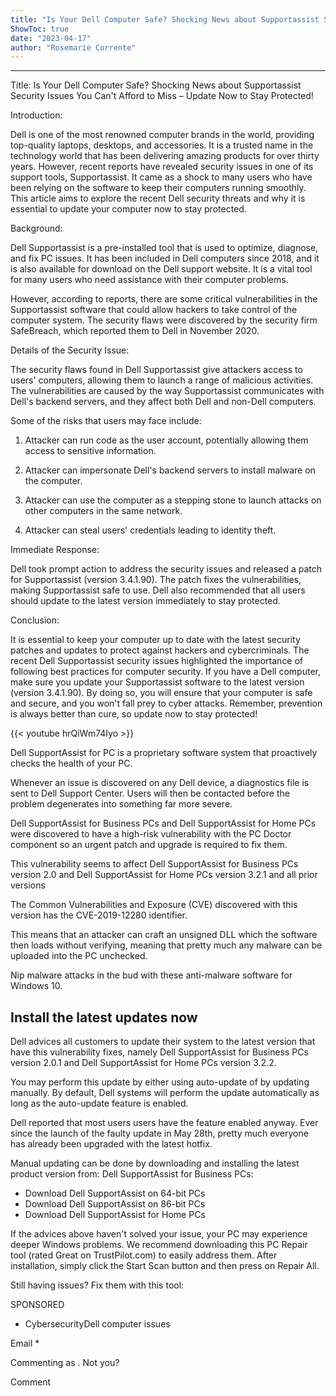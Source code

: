 ```yaml
---
title: "Is Your Dell Computer Safe? Shocking News about Supportassist Security Issues You Can't Afford to Miss – Update Now to Stay Protected!"
ShowToc: true 
date: "2023-04-17"
author: "Rosemarie Corrente"
---
```

*****
Title: Is Your Dell Computer Safe? Shocking News about Supportassist Security Issues You Can't Afford to Miss – Update Now to Stay Protected!

Introduction:

Dell is one of the most renowned computer brands in the world, providing top-quality laptops, desktops, and accessories. It is a trusted name in the technology world that has been delivering amazing products for over thirty years. However, recent reports have revealed security issues in one of its support tools, Supportassist. It came as a shock to many users who have been relying on the software to keep their computers running smoothly. This article aims to explore the recent Dell security threats and why it is essential to update your computer now to stay protected.

Background:

Dell Supportassist is a pre-installed tool that is used to optimize, diagnose, and fix PC issues. It has been included in Dell computers since 2018, and it is also available for download on the Dell support website. It is a vital tool for many users who need assistance with their computer problems.

However, according to reports, there are some critical vulnerabilities in the Supportassist software that could allow hackers to take control of the computer system. The security flaws were discovered by the security firm SafeBreach, which reported them to Dell in November 2020.

Details of the Security Issue:

The security flaws found in Dell Supportassist give attackers access to users' computers, allowing them to launch a range of malicious activities. The vulnerabilities are caused by the way Supportassist communicates with Dell's backend servers, and they affect both Dell and non-Dell computers.

Some of the risks that users may face include:

1. Attacker can run code as the user account, potentially allowing them access to sensitive information.

2. Attacker can impersonate Dell's backend servers to install malware on the computer.

3. Attacker can use the computer as a stepping stone to launch attacks on other computers in the same network.

4. Attacker can steal users' credentials leading to identity theft.

Immediate Response:

Dell took prompt action to address the security issues and released a patch for Supportassist (version 3.4.1.90). The patch fixes the vulnerabilities, making Supportassist safe to use. Dell also recommended that all users should update to the latest version immediately to stay protected.

Conclusion:

It is essential to keep your computer up to date with the latest security patches and updates to protect against hackers and cybercriminals. The recent Dell Supportassist security issues highlighted the importance of following best practices for computer security. If you have a Dell computer, make sure you update your Supportassist software to the latest version (version 3.4.1.90). By doing so, you will ensure that your computer is safe and secure, and you won't fall prey to cyber attacks. Remember, prevention is always better than cure, so update now to stay protected!

{{< youtube hrQiWm74Iyo >}} 



Dell SupportAssist for PC is a proprietary software system that proactively checks the health of your PC.
 
Whenever an issue is discovered on any Dell device, a diagnostics file is sent to Dell Support Center. Users will then be contacted before the problem degenerates into something far more severe.
 
Dell SupportAssist for Business PCs and Dell SupportAssist for Home PCs were discovered to have a high-risk vulnerability with the PC Doctor component so an urgent patch and upgrade is required to fix them.
 
This vulnerability seems to affect Dell SupportAssist for Business PCs version 2.0 and Dell SupportAssist for Home PCs version 3.2.1 and all prior versions
 
The Common Vulnerabilities and Exposure (CVE) discovered with this version has the CVE-2019-12280 identifier.
 
This means that an attacker can craft an unsigned DLL which the software then loads without verifying, meaning that pretty much any malware can be uploaded into the PC unchecked.
 
Nip malware attacks in the bud with these anti-malware software for Windows 10.
 
## Install the latest updates now
 
Dell advices all customers to update their system to the latest version that have this vulnerability fixes, namely Dell SupportAssist for Business PCs version 2.0.1 and Dell SupportAssist for Home PCs version 3.2.2.
 
You may perform this update by either using auto-update of by updating manually. By default, Dell systems will perform the update automatically as long as the auto-update feature is enabled.
 
Dell reported that most users users have the feature enabled anyway. Ever since the launch of the faulty update in May 28th, pretty much everyone has already been upgraded with the latest hotfix.
 
Manual updating can be done by downloading and installing the latest product version from: Dell SupportAssist for Business PCs:
 
- Download Dell SupportAssist on 64-bit PCs
 - Download Dell SupportAssist on 86-bit PCs
 - Download Dell SupportAssist for Home PCs

 

 
If the advices above haven't solved your issue, your PC may experience deeper Windows problems. We recommend downloading this PC Repair tool (rated Great on TrustPilot.com) to easily address them. After installation, simply click the Start Scan button and then press on Repair All.
 
Still having issues? Fix them with this tool:
 
SPONSORED
 
- CybersecurityDell computer issues

 
Email * 
 

Commenting as .
Not you?

 
Comment 





